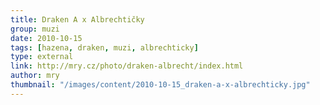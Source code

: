 ```yaml
---
title: Draken A x Albrechtičky
group: muzi
date: 2010-10-15
tags: [hazena, draken, muzi, albrechticky]
type: external
link: http://mry.cz/photo/draken-albrecht/index.html
author: mry
thumbnail: "/images/content/2010-10-15_draken-a-x-albrechticky.jpg"
---
```

